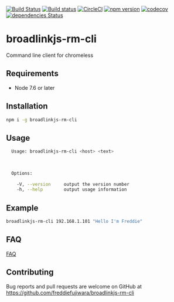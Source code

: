 [![Build Status](https://travis-ci.org/freddiefujiwara/broadlinkjs-rm-cli.svg?branch=master)](https://travis-ci.org/freddiefujiwara/broadlinkjs-rm-cli)
[![Build status](https://ci.appveyor.com/api/projects/status/a14pxw5roh4jecv2?svg=true)](https://ci.appveyor.com/project/freddiefujiwara/broadlinkjs-rm-cli)
[![CircleCI](https://circleci.com/gh/freddiefujiwara/broadlinkjs-rm-cli.svg?style=svg)](https://circleci.com/gh/freddiefujiwara/broadlinkjs-rm-cli)
[![npm version](https://badge.fury.io/js/broadlinkjs-rm-cli.svg)](https://badge.fury.io/js/broadlinkjs-rm-cli)
[![codecov](https://codecov.io/gh/freddiefujiwara/broadlinkjs-rm-cli/branch/master/graph/badge.svg)](https://codecov.io/gh/freddiefujiwara/broadlinkjs-rm-cli)
[![dependencies Status](https://david-dm.org/freddiefujiwara/broadlinkjs-rm-cli/status.svg)](https://david-dm.org/freddiefujiwara/broadlinkjs-rm-cli)

# broadlinkjs-rm-cli
Command line client for chromeless

## Requirements

 - Node 7.6 or later

## Installation

```bash
npm i -g broadlinkjs-rm-cli
```

## Usage
```bash                                                                                     
  Usage: broadlinkjs-rm-cli <host> <text>                                                                                    
                                                                                                                         
                                                                                                                               
                                                                                                                               
  Options:                                                                                                                     
                                                                                                                               
    -V, --version     output the version number
    -h, --help        output usage information  
```

## Example
```bash
broadlinkjs-rm-cli 192.168.1.101 "Hello I'm Freddie"
```

## FAQ

[FAQ](https://github.com/freddiefujiwara/broadlinkjs-rm-cli/wiki/FAQ)

## Contributing

Bug reports and pull requests are welcome on GitHub at https://github.com/freddiefujiwara/broadlinkjs-rm-cli
